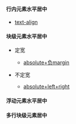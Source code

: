 #### 行内元素水平居中

- [text-align]()

#### 块级元素水平居中

- 定宽
   - [absolute+负margin]()

- 不定宽
   - [absolute+left+right]()

#### 浮动元素水平居中

#### 多行块级元素居中